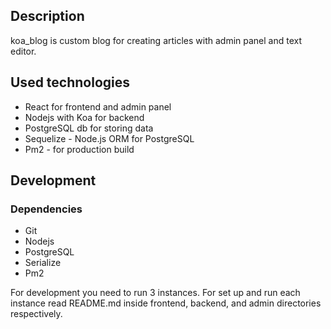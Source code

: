 ## Description
   koa_blog is custom blog for creating articles with admin panel and text editor.
   
        
## Used technologies
* React for frontend and admin panel
* Nodejs with Koa for backend 
* PostgreSQL db for storing data
* Sequelize - Node.js ORM for PostgreSQL
* Pm2 - for production build  

## Development

### Dependencies

- Git
- Nodejs
- PostgreSQL
- Serialize 
- Pm2

For development you need to run 3 instances.
For set up and run each instance read README.md inside frontend, 
backend, and admin directories respectively.
       

